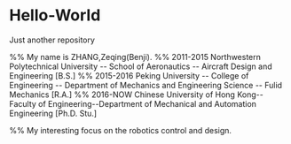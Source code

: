 # Hello-World
Just another repository

%%  My name is ZHANG,Zeqing(Benji).
%%  2011-2015 Northwestern Polytechnical University -- School of Aeronautics -- Aircraft Design and Engineering [B.S.]
%%  2015-2016 Peking University -- College of Engineering -- Department of Mechanics and Engineering Science -- Fulid Mechanics [R.A.]
%%  2016-NOW  Chinese University of Hong Kong--Faculty of Engineering--Department of Mechanical and Automation Engineering [Ph.D. Stu.] 

%%  My interesting focus on the robotics control and design.
